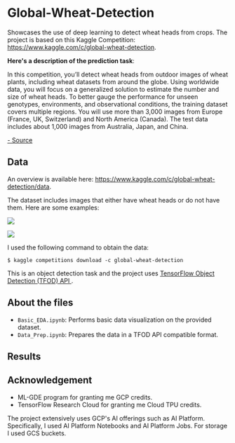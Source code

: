 # Global-Wheat-Detection
Showcases the use of deep learning to detect wheat heads from crops. The project is based on this Kaggle Competition: https://www.kaggle.com/c/global-wheat-detection.

**Here's a description of the prediction task**:

In this competition, you’ll detect wheat heads from outdoor images of wheat plants, including wheat datasets from around the globe. Using worldwide data, you will focus on a generalized solution to estimate the number and size of wheat heads. To better gauge the performance for unseen genotypes, environments, and observational conditions, the training dataset covers multiple regions. You will use more than 3,000 images from Europe (France, UK, Switzerland) and North America (Canada). The test data includes about 1,000 images from Australia, Japan, and China.

[- Source](https://www.kaggle.com/c/global-wheat-detection)

## Data
An overview is available here: https://www.kaggle.com/c/global-wheat-detection/data. 

The dataset includes images that either have wheat heads or do not have them. Here are some examples:

![](https://i.ibb.co/s6c7bNk/download.png)

![](https://www.kaggleusercontent.com/kf/33370350/eyJhbGciOiJkaXIiLCJlbmMiOiJBMTI4Q0JDLUhTMjU2In0..pixyW0L3pAEJIzCb6oUHAw.efaeYtu1SYMdVYd9usvfOBc-Js8vOK84jN5nuBQ5waTcTPCnoeMuOMkU8AfFY43Pc9OX1bfgcGdC2OLBYyzh46Mny5iYy4R3ImY8nB-acnqRUMu_Wo5KRnw2MpxW6yIU4Nx-xC2Y4J79WUsLE2AAS0OjTQ7zwkybQQF65As_l7IhZGH8Kp4CSQ6DKC3ULI2x7cPkdOo4kNThmq4DuXVI2-Ugby7HcT-Oq9vD1tIm1phlmed1A0pqp9xSdN3GjZGVrIJHbGHbx072C580Ck_fAtN7BFaL3msEHOI2337QIKxPY-EeNKOjFehoegGiA_AbLSVd_UDIS6Gzb7S-czC_zTeK3WUg8oL3cx8Is0KzAUGyjwSs1w3_qwI65LAVnTJEIti1FQ9qRajbQC_hS98Br-SyUk4NwavNGyeWlNJftGBZ-q0YrzfMSUQarTNXZKk0HdJ1ubDD2JOB1RKVaqfCvBfOw8im6rMBxFuIBd1LV7Y-lF5slJgC8BqfyUhcTTFBhL8TBgH1LnW0-Xh6VW5X6GhvJNXYEmeXziGcTwz3AVPKVnbzZNpj-big0TnQjNWnPqncgEc8RyaXUc-_8vzqmdYAREFWB6bBUheSKVJdo5QJbFnKDrTaOwYiyO-d8NVNeKgDba8JRureN-B_Ks13S5jBFKkelyaPqAb9jkUW8icmQfuFfdK7C5YQtALOay43.ht0xqC0KZ0Y2d9ZD-GWbQw/__results___files/__results___35_0.png)

I used the following command to obtain the data:
```
$ kaggle competitions download -c global-wheat-detection
```

This is an object detection task and the project uses [TensorFlow Object Detection (TFOD) API ](https://github.com/tensorflow/models/tree/master/research/object_detection).

## About the files
- `Basic_EDA.ipynb`: Performs basic data visualization on the provided dataset. 
- `Data_Prep.ipynb`: Prepares the data in a TFOD API compatible format. 

## Results

## Acknowledgement
- ML-GDE program for granting me GCP credits.
- TensorFlow Research Cloud for granting me Cloud TPU credits. 

The project extensively uses GCP's AI offerings such as AI Platform. Specifically, I used AI Platform Notebooks and AI Platform Jobs. For storage I used GCS buckets. 

